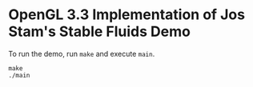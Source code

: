 # OpenGL 3.3 Implementation of Jos Stam's Stable Fluids Demo

To run the demo, run `make` and execute `main`.

```
make
./main
```